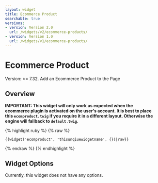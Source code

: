 ```yaml
---
layout: widget
title: Ecommerce Product
searchable: true
versions:
- version: Version 2.0
  url: /widgets/v2/ecommerce-products/
- version: Version 1.0
  url: /widgets/v1/ecommerce-products/
---
```


# Ecommerce Product

Version: >= 7.32. Add an Ecommerce Product to the Page

## Overview

**IMPORTANT: This widget will only work as expected when the ecommerce plugin is activated on the user's account. It is best to place this ```ecomproduct.twig``` if you require it in a different layout. Otherwise the engine will fallback to ```default.twig```.**

{% highlight ruby %}
{% raw %}

	{{widget('ecomproduct', 'thisunqiuewidgetname', {})|raw}}

{% endraw %}
{% endhighlight %}

## Widget Options

Currently, this widget does not have any options.
